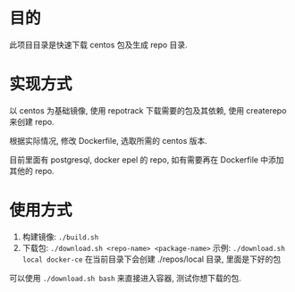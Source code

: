# 目的

此项目目录是快速下载 centos 包及生成 repo 目录.

# 实现方式

以 centos 为基础镜像, 使用 repotrack 下载需要的包及其依赖, 使用 createrepo 来创建 repo.

根据实际情况, 修改 Dockerfile, 选取所需的 centos 版本.

目前里面有 postgresql, docker epel 的 repo, 如有需要再在 Dockerfile 中添加其他的 repo.

# 使用方式

1. 构建镜像: `./build.sh`
2. 下载包: `./download.sh <repo-name> <package-name>`
    示例: `./download.sh local docker-ce`
    在当前目录下会创建 ./repos/local 目录, 里面是下好的包

可以使用 `./download.sh bash` 来直接进入容器, 测试你想下载的包.
